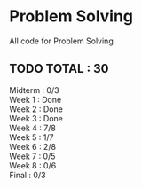 # Problem Solving
All code for Problem Solving
  
## TODO TOTAL : 30

Midterm : 0/3  
Week 1 : Done  
Week 2 : Done  
Week 3 : Done  
Week 4 : 7/8  
Week 5 : 1/7  
Week 6 : 2/8  
Week 7 : 0/5  
Week 8 : 0/6  
Final : 0/3  